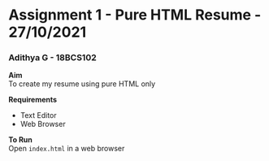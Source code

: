 # Assignment 1 - Pure HTML Resume - 27/10/2021
### Adithya  G - 18BCS102
 
**Aim**<br />
To create my resume using pure HTML only

**Requirements**
* Text Editor
* Web Browser

**To Run**<br />
Open `index.html` in a web browser
